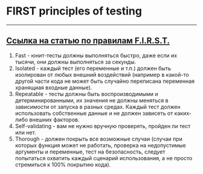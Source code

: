 # FIRST principles of testing
---
[Ссылка на статью по правилам F.I.R.S.T.](https://medium.com/@tasdikrahman/f-i-r-s-t-principles-of-testing-1a497acda8d6)
---
1. Fast - юнит-тесты должны выполняться быстро, даже если их тысячи, они должны выполняться за секунды.
2. Isolated - каждый тест (его переменные и т.п.) должен быть изолирован от любых внешний воздействий (например в какой-то другой части кода не может быть случайно переписана переменная хранящиая входные данные).
3. Repeatable - тесты должны быть воспроизводимыми и детерминированными, их значения не должны меняться в зависимости от запуска в разных средах. Каждый тест должен использовать собственные данные и не должен зависеть от каких-либо внешних факторов.
4. Self-validating - вам не нужно вручную проверять, пройден ли тест или нет.
5. Thorough - должен покрыть все возможные случаи (случаи при которых функция может не работать, проверка на недопустимые аргументы и переменные, тест на безопасность, следует попытаться охватить каждый сценарий использования, а не просто стремиться к 100% покрытию кода).
